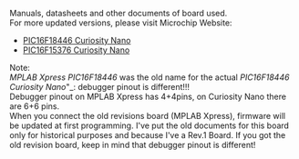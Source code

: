 Manuals, datasheets and other documents of board used.  
For more updated versions, please visit Microchip Website:  
- [PIC16F18446 Curiosity Nano](https://www.microchip.com/Developmenttools/ProductDetails/DM164144)
- [PIC16F15376 Curiosity Nano](https://www.microchip.com/DevelopmentTools/ProductDetails/PartNO/DM164148)
  
Note:  
_MPLAB Xpress PIC16F18446_ was the old name for the actual _PIC16F18446 Curiosity Nano_"_: debugger pinout is different!!!  
Debugger pinout on MPLAB Xpress has 4+4pins, on Curiosity Nano there are 6+6 pins.  
When you connect the old revisions board (MPLAB Xpress), firmware will be updated at first programming. 
I've put the old documents for this board only for historical purposes and because I've a Rev.1 Board. 
If you got the old revision board, keep in mind that debugger pinout is different!
